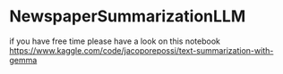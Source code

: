 # NewspaperSummarizationLLM
if you have free time please have a look on this notebook 
https://www.kaggle.com/code/jacoporepossi/text-summarization-with-gemma
